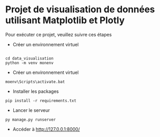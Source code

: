 # Projet de visualisation de données utilisant Matplotlib et Plotly

Pour exécuter ce projet, veuillez suivre ces étapes

- Créer un environnement virtuel

```

cd data_visualisation
python -m venv monenv
```

- Créer un environnement virtuel

```
moenv\Scripts\activate.bat
```

- Installer les packages

```
pip install -r requirements.txt
```

- Lancer le serveur

```
py manage.py runserver
```

- Accéder à http://127.0.0.1:8000/


